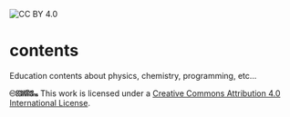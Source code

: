 ![CC BY 4.0](https://img.shields.io/badge/License-CC%20BY%204.0-lightgrey.svg)

# contents
Education contents about physics, chemistry, programming, etc...

<img src="cc.logo.large.png" style="width:50px;" /> This work is licensed under a [Creative Commons Attribution 4.0 International License](https://creativecommons.org/licenses/by/4.0/).